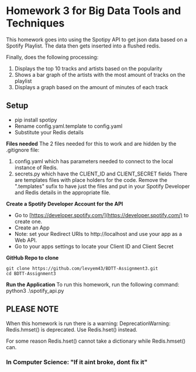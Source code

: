 # Homework 3 for Big Data Tools and Techniques

This homework goes into using the Spotipy API to get json data based on a Spotify Playlist.
The data then gets inserted into a flushed redis.

Finally, does the following processing:
1. Displays the top 10 tracks and artists based on the popularity
2. Shows a bar graph of the artists with the most amount of tracks on the playlist
3. Displays a graph based on the amount of minutes of each track

## Setup

- pip install spotipy
- Rename config.yaml.template to config.yaml
- Substitute your Redis details


**Files needed**
The 2 files needed for this to work and are hidden by the .gitignore file:
1. config.yaml which has parameters needed to connect to the local instance of Redis.
2. secrets.py which have the CLIENT_ID and CLIENT_SECRET fields
There are templates files with place holders for the code. Remove the ".templates" sufix to have just the files and put in your Spotify Developer and Redis details in the appropriate file.

**Create a Spotify Developer Account for the API**
- Go to [https://developer.spotify.com/](https://developer.spotify.com/) to create one.
- Create an App
- Note: set your Redirect URIs to http://localhost and use your app as a Web API.
- Go to your apps settings to locate your Client ID and Client Secret

**GitHub Repo to clone**
```
git clone https://github.com/levyem43/BDTT-Assignment3.git
cd BDTT-Assignment3
```

**Run the Application**
To run this homework, run the following command:
python3 .\spotify_api.py

## PLEASE NOTE
When this homework is run there is a warning:
DeprecationWarning: Redis.hmset() is deprecated. Use Redis.hset() instead.

For some reason Redis.hset() cannot take a dictionary while Redis.hmset() can.

### In Computer Science: "If it aint broke, dont fix it"